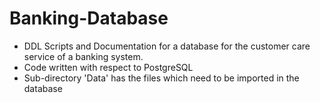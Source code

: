 # Banking-Database

* DDL Scripts and Documentation for a database for the customer care service of a banking system.
* Code written with respect to PostgreSQL
* Sub-directory 'Data' has the files which need to be imported in the database
